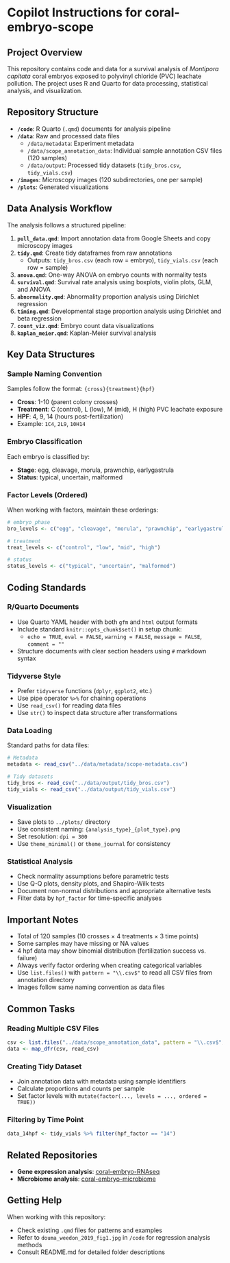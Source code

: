 # Copilot Instructions for coral-embryo-scope

## Project Overview

This repository contains code and data for a survival analysis of *Montipora capitata* coral embryos exposed to polyvinyl chloride (PVC) leachate pollution. The project uses R and Quarto for data processing, statistical analysis, and visualization.

## Repository Structure

- **`/code`**: R Quarto (`.qmd`) documents for analysis pipeline
- **`/data`**: Raw and processed data files
  - `/data/metadata`: Experiment metadata
  - `/data/scope_annotation_data`: Individual sample annotation CSV files (120 samples)
  - `/data/output`: Processed tidy datasets (`tidy_bros.csv`, `tidy_vials.csv`)
- **`/images`**: Microscopy images (120 subdirectories, one per sample)
- **`/plots`**: Generated visualizations

## Data Analysis Workflow

The analysis follows a structured pipeline:

1. **`pull_data.qmd`**: Import annotation data from Google Sheets and copy microscopy images
2. **`tidy.qmd`**: Create tidy dataframes from raw annotations
   - Outputs: `tidy_bros.csv` (each row = embryo), `tidy_vials.csv` (each row = sample)
3. **`anova.qmd`**: One-way ANOVA on embryo counts with normality tests
4. **`survival.qmd`**: Survival rate analysis using boxplots, violin plots, GLM, and ANOVA
5. **`abnormality.qmd`**: Abnormality proportion analysis using Dirichlet regression
6. **`timing.qmd`**: Developmental stage proportion analysis using Dirichlet and beta regression
7. **`count_viz.qmd`**: Embryo count data visualizations
8. **`kaplan_meier.qmd`**: Kaplan-Meier survival analysis

## Key Data Structures

### Sample Naming Convention
Samples follow the format: `{cross}{treatment}{hpf}`
- **Cross**: 1-10 (parent colony crosses)
- **Treatment**: C (control), L (low), M (mid), H (high) PVC leachate exposure
- **HPF**: 4, 9, 14 (hours post-fertilization)
- Example: `1C4`, `2L9`, `10H14`

### Embryo Classification
Each embryo is classified by:
- **Stage**: egg, cleavage, morula, prawnchip, earlygastrula
- **Status**: typical, uncertain, malformed

### Factor Levels (Ordered)
When working with factors, maintain these orderings:
```r
# embryo_phase
bro_levels <- c("egg", "cleavage", "morula", "prawnchip", "earlygastrula")

# treatment
treat_levels <- c("control", "low", "mid", "high")

# status
status_levels <- c("typical", "uncertain", "malformed")
```

## Coding Standards

### R/Quarto Documents
- Use Quarto YAML header with both `gfm` and `html` output formats
- Include standard `knitr::opts_chunk$set()` in setup chunk:
  - `echo = TRUE`, `eval = FALSE`, `warning = FALSE`, `message = FALSE`, `comment = ""`
- Structure documents with clear section headers using `#` markdown syntax

### Tidyverse Style
- Prefer `tidyverse` functions (`dplyr`, `ggplot2`, etc.)
- Use pipe operator `%>%` for chaining operations
- Use `read_csv()` for reading data files
- Use `str()` to inspect data structure after transformations

### Data Loading
Standard paths for data files:
```r
# Metadata
metadata <- read_csv("../data/metadata/scope-metadata.csv")

# Tidy datasets
tidy_bros <- read_csv("../data/output/tidy_bros.csv")
tidy_vials <- read_csv("../data/output/tidy_vials.csv")
```

### Visualization
- Save plots to `../plots/` directory
- Use consistent naming: `{analysis_type}_{plot_type}.png`
- Set resolution: `dpi = 300`
- Use `theme_minimal()` or `theme_journal` for consistency

### Statistical Analysis
- Check normality assumptions before parametric tests
- Use Q-Q plots, density plots, and Shapiro-Wilk tests
- Document non-normal distributions and appropriate alternative tests
- Filter data by `hpf_factor` for time-specific analyses

## Important Notes

- Total of 120 samples (10 crosses × 4 treatments × 3 time points)
- Some samples may have missing or NA values
- 4 hpf data may show binomial distribution (fertilization success vs. failure)
- Always verify factor ordering when creating categorical variables
- Use `list.files()` with `pattern = "\\.csv$"` to read all CSV files from annotation directory
- Images follow same naming convention as data files

## Common Tasks

### Reading Multiple CSV Files
```r
csv <- list.files("../data/scope_annotation_data", pattern = "\\.csv$", full.names = TRUE)
data <- map_dfr(csv, read_csv)
```

### Creating Tidy Dataset
- Join annotation data with metadata using sample identifiers
- Calculate proportions and counts per sample
- Set factor levels with `mutate(factor(..., levels = ..., ordered = TRUE))`

### Filtering by Time Point
```r
data_14hpf <- tidy_vials %>% filter(hpf_factor == "14")
```

## Related Repositories

- **Gene expression analysis**: [coral-embryo-RNAseq](https://github.com/sarahtanja/coral-embryo-RNAseq)
- **Microbiome analysis**: [coral-embryo-microbiome](https://github.com/sarahtanja/coral-embryo-microbiome)

## Getting Help

When working with this repository:
- Check existing `.qmd` files for patterns and examples
- Refer to `douma_weedon_2019_fig1.jpg` in `/code` for regression analysis methods
- Consult README.md for detailed folder descriptions
